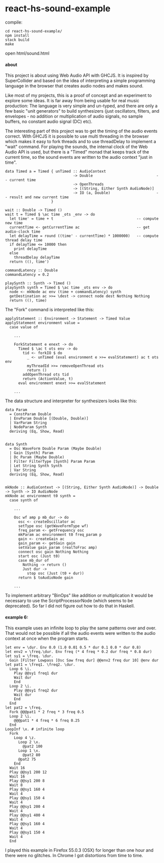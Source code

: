 # react-hs-sound-example

compile: 

    cd react-hs-sound-example/
    npm install
    stack build
    make
    
open html/sound.html

#### about


This project is about using Web Audio API with GHCJS. 
It is inspired by SuperCollider and based on the idea of interpreting a simple programming language in the browser that creates audio nodes and makes sound.

Like most of my projects, this is a proof of concept and an experiment to explore some ideas. It is far away from being usable for real music production: The language is very simple and un-typed, and there are only a few basic "unit generators" to build synthesizers (just oscillators, filters, and envelopes - no addition or multiplication of audio signals, no sample buffers, no constant audio signal (DC) etc).

The interesting part of this project was to get the timing of the audio events correct. With GHCJS it is possible to use multi threading in the browser which makes it easy to fork threads and to use threadDelay to implement a "wait" command. For playing the sounds, the internal clock of the Web Audio API is used, but there is a "Timed" monad that keeps track of the current time, so the sound events are written to the audio context "just in time". 

	data Timed a = Timed { unTimed :: AudioContext 
	                               -> Double                             -- current time
	                               -> OpenThreads 
	                               -> [(String, Either Synth AudioNode)] 
	                               -> IO (a, Double)                     -- result and new current time
	                     }

	wait :: Double -> Timed ()
	wait t = Timed $ \ac time _ots _env -> do
	  let time' = time + t                                      -- compute new time
	  currentTime <- getCurrentTime ac                          -- get audio-clock time
	  let delayTime = round ((time' - currentTime) * 1000000)   -- compute thread delay time
	  if delayTime <= 10000 then
	    print delayTime
	  else
	    threadDelay delayTime
	  return ((), time')

	commandLatency :: Double
	commandLatency = 0.2

	playSynth :: Synth -> Timed ()
	playSynth synth = Timed $ \ac time _ots env -> do
	  node <- mkNode ac env (time + commandLatency) synth
	  getDestination ac >>= \dest -> connect node dest Nothing Nothing
	  return ((), time)



The "Fork" command is interpreted like this:

	applyStatement :: Environment -> Statement -> Timed Value
	applyStatement environment value =
	  case value of

	  	...

	    ForkStatement e enext -> do
	      Timed $ \ac t ots env -> do
	        tid <- forkIO $ do
	          _ <- unTimed (eval environment e >>= evalStatement) ac t ots env
	          myThreadId >>= removeOpenThread ots
	          return ()
	        addOpenThread ots tid
	        return (ActionValue, t)
	      eval environment enext >>= evalStatement

	    ...



The data structure and interpreter for synthesizers looks like this:

	data Param
	  = ConstParam Double
	  | EnvParam Double [(Double, Double)]
	  | VarParam String
	  | NodeParam Synth
	  deriving (Eq, Show, Read)


	data Synth
	  = Osc WaveForm Double Param (Maybe Double)
	  | Gain [Synth] Param
	  | Dc Param (Maybe Double)
	  | Filter FilterType [Synth] Param Param
	  | Let String Synth Synth
	  | Var String
	  deriving (Eq, Show, Read)


	mkNode :: AudioContext -> [(String, Either Synth AudioNode)] -> Double -> Synth -> IO AudioNode
	mkNode ac environment t0 synth =
	  case synth of

	  	...

	    Osc wf amp p mb_dur -> do
	      osc <- createOscillator ac
	      setType osc (getWaveFormType wf)
	      freq_param <- getFrequency osc
	      mkParam ac environment t0 freq_param p
	      gain <- createGain ac
	      gain_param <- getGain gain
	      setValue gain_param (realToFrac amp)
	      connect osc gain Nothing Nothing
	      start osc (Just t0)
	      case mb_dur of
	        Nothing -> return ()
	        Just dur ->
	          stop osc (Just (t0 + dur))
	      return $ toAudioNode gain

	    ...

To implement arbitrary "BinOps" like addition or multiplication it would be necessary to use the ScriptProcessorNode (which seems to be deprecated). So far I did not figure out how to do that in Haskell. 




#### example 6:

This example uses an infinite loop to play the same patterns over and over. That would not be possible if all the audio events were written to the audio context at once when the program starts. 

    let env = \dur. Env 0.0 (1.0 0.01 0.5 * dur 0.1 0.0 * dur 0.8)
    let env2 = \freq.\dur. Env freq (* 4 freq * 0.2 dur freq * 0.8 dur)
    let sy1 = \freq. \dur. 
      Gain [Filter Lowpass [Osc Saw freq dur] @@env2 freq dur 10] @env dur
    let pat1 = \freq1. \freq2. \dur.
      Loop 6 \i.
        Play @@sy1 freq1 dur
        Wait dur
        End
      Loop 2 \i.
        Play @@sy1 freq2 dur
        Wait dur
        End
      End 
    let pat2 = \freq.
      Fork @@@pat1 * 2 freq * 3 freq 0.5
      Loop 2 \i. 
        @@@pat1 * 4 freq * 6 freq 0.25
      End
    LoopInf \x. # infinite loop 
      Fork 
        Loop 4 \z.
          Loop 2 \x.
            @pat2 100
          Loop 1 \x.
            @pat2 80
          @pat2 75
        End
      Wait 16
      Play @@sy1 200 12
      Wait 16
      Play @@sy1 200 8
      Wait 8
      Play @@sy1 160 4
      Wait 4
      Play @@sy1 150 4
      Wait 4
      Play @@sy1 200 4
      Wait 4
      Play @@sy1 400 4
      Wait 4
      Play @@sy1 160 4
      Wait 4
      Play @@sy1 150 4
      Wait 4
      End

I played this example in Firefox 55.0.3 (OSX) for longer than one hour and there were no glitches. In Chrome I got distortions from time to time. 
